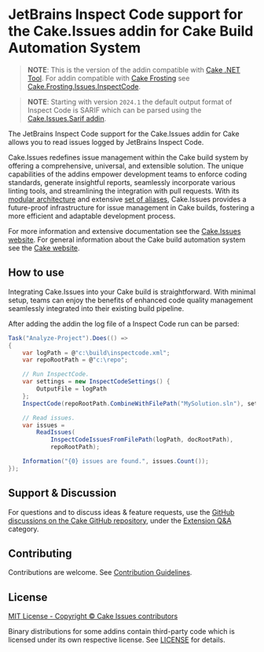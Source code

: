 # JetBrains Inspect Code support for the Cake.Issues addin for Cake Build Automation System

> **NOTE**:
> This is the version of the addin compatible with [Cake .NET Tool].
> For addin compatible with [Cake Frosting] see [Cake.Frosting.Issues.InspectCode](https://www.nuget.org/packages/Cake.Frosting.Issues.InspectCode).

<!--Separator-->

> **NOTE**:
> Starting with version `2024.1` the default output format of Inspect Code is SARIF which can be parsed using the
> [Cake.Issues.Sarif addin](https://www.nuget.org/packages/Cake.Issues.Sarif).

The JetBrains Inspect Code support for the Cake.Issues addin for Cake allows you to read issues logged by JetBrains Inspect Code.

Cake.Issues redefines issue management within the Cake build system by offering a comprehensive, universal, and extensible solution.
The unique capabilities of the addins empower development teams to enforce coding standards, generate insightful reports,
seamlessly incorporate various linting tools, and streamlining the integration with pull requests.
With its [modular architecture] and extensive [set of aliases], Cake.Issues provides a future-proof infrastructure for issue management
in Cake builds, fostering a more efficient and adaptable development process.

For more information and extensive documentation see the [Cake.Issues website](https://cakeissues.net).
For general information about the Cake build automation system see the [Cake website](http://cakebuild.net).

## How to use

Integrating Cake.Issues into your Cake build is straightforward.
With minimal setup, teams can enjoy the benefits of enhanced code quality management seamlessly integrated into their existing build pipeline.

After adding the addin the log file of a Inspect Code run can be parsed:

```csharp
Task("Analyze-Project").Does(() =>
{
    var logPath = @"c:\build\inspectcode.xml";
    var repoRootPath = @"c:\repo";

    // Run InspectCode.
    var settings = new InspectCodeSettings() {
        OutputFile = logPath
    };
    InspectCode(repoRootPath.CombineWithFilePath("MySolution.sln"), settings);

    // Read issues.
    var issues =
        ReadIssues(
            InspectCodeIssuesFromFilePath(logPath, docRootPath),
            repoRootPath);

    Information("{0} issues are found.", issues.Count());
});
```

## Support & Discussion

For questions and to discuss ideas & feature requests, use the [GitHub discussions on the Cake GitHub repository](https://github.com/cake-build/cake/discussions), under the [Extension Q&A](https://github.com/orgs/cake-build/discussions/categories/extension-q-a) category.

## Contributing

Contributions are welcome. See [Contribution Guidelines](https://github.com/cake-contrib/Cake.Issues/blob/develop/CONTRIBUTING.md).

## License

[MIT License - Copyright © Cake Issues contributors](LICENSE)

Binary distributions for some addins contain third-party code which is licensed under its own respective license.
See [LICENSE](https://github.com/cake-contrib/Cake.Issues/blob/develop/LICENSE) for details.

[modular architecture]: https://cakeissues.net/docs/fundamentals/architecture
[set of aliases]: https://cakeissues.net/dsl/
[Cake Frosting]: https://cakebuild.net/docs/running-builds/runners/cake-frosting
[Cake .NET Tool]: https://cakebuild.net/docs/running-builds/runners/dotnet-tool

